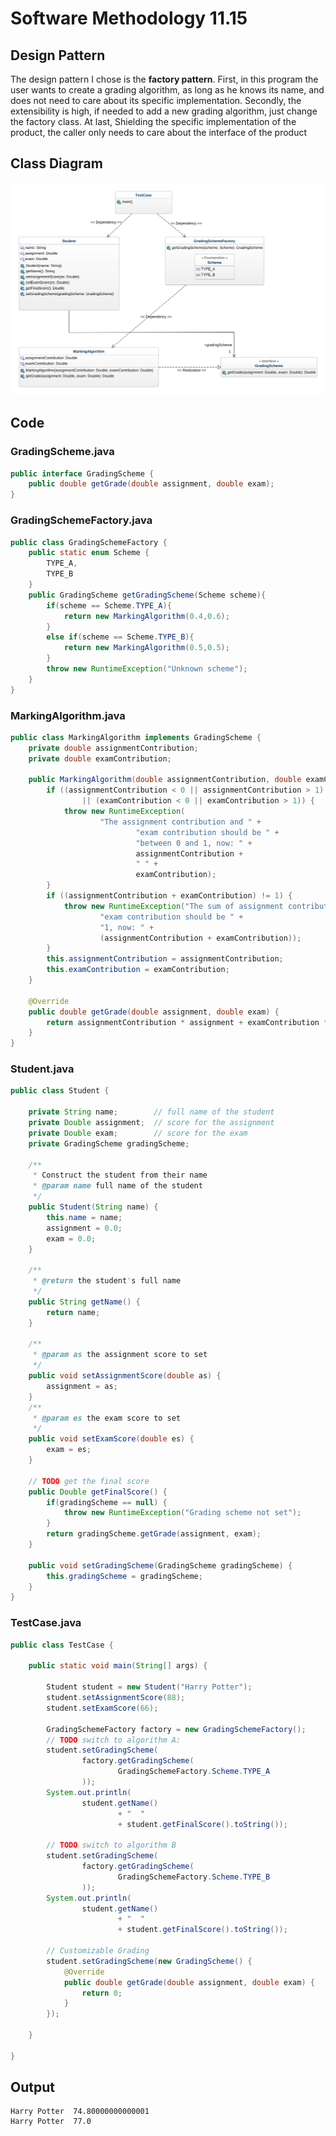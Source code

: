 # Software Methodology 11.15

## Design Pattern

The design pattern I chose is the **factory pattern**. First, in this program the user wants to create a grading algorithm, as long as he knows its name, and does not need to care about its specific implementation. Secondly, the extensibility is high, if needed to add a new grading algorithm, just change the factory class. At last, Shielding the specific implementation of the product, the caller only needs to care about the interface of the product

## Class Diagram

![class-diagram](class-diagram.png)

## Code

### GradingScheme.java

```java
public interface GradingScheme {
    public double getGrade(double assignment, double exam);
}
```

### GradingSchemeFactory.java

```java
public class GradingSchemeFactory {
    public static enum Scheme {
        TYPE_A,
        TYPE_B
    }
    public GradingScheme getGradingScheme(Scheme scheme){
        if(scheme == Scheme.TYPE_A){
            return new MarkingAlgorithm(0.4,0.6);
        }
        else if(scheme == Scheme.TYPE_B){
            return new MarkingAlgorithm(0.5,0.5);
        }
        throw new RuntimeException("Unknown scheme");
    }
}
```

### MarkingAlgorithm.java

```java
public class MarkingAlgorithm implements GradingScheme {
    private double assignmentContribution;
    private double examContribution;

    public MarkingAlgorithm(double assignmentContribution, double examContribution) {
        if ((assignmentContribution < 0 || assignmentContribution > 1) 
                || (examContribution < 0 || examContribution > 1)) {
            throw new RuntimeException(
                    "The assignment contribution and " +
                            "exam contribution should be " +
                            "between 0 and 1, now: " +
                            assignmentContribution + 
                            " " + 
                            examContribution);
        }
        if ((assignmentContribution + examContribution) != 1) {
            throw new RuntimeException("The sum of assignment contribution and " +
                    "exam contribution should be " +
                    "1, now: " + 
                    (assignmentContribution + examContribution));
        }
        this.assignmentContribution = assignmentContribution;
        this.examContribution = examContribution;
    }

    @Override
    public double getGrade(double assignment, double exam) {
        return assignmentContribution * assignment + examContribution * exam;
    }
}

```

### Student.java

```java
public class Student {

	private String name;        // full name of the student
	private Double assignment;  // score for the assignment
	private Double exam;        // score for the exam
	private GradingScheme gradingScheme;
	
	/**
	 * Construct the student from their name
	 * @param name full name of the student
	 */
	public Student(String name) {
		this.name = name;
		assignment = 0.0;
		exam = 0.0;
	}

	/**
	 * @return the student's full name
	 */
	public String getName() {
		return name;
	}

	/**
	 * @param as the assignment score to set
	 */
	public void setAssignmentScore(double as) {
		assignment = as;
	}
	/**
	 * @param es the exam score to set
	 */
	public void setExamScore(double es) {
		exam = es;
	}

	// TODO get the final score
	public Double getFinalScore() {
		if(gradingScheme == null) {
			throw new RuntimeException("Grading scheme not set");
		}
		return gradingScheme.getGrade(assignment, exam);
	}

	public void setGradingScheme(GradingScheme gradingScheme) {
		this.gradingScheme = gradingScheme;
	}
}
```

### TestCase.java

```java
public class TestCase {

    public static void main(String[] args) {

        Student student = new Student("Harry Potter");
        student.setAssignmentScore(88);
        student.setExamScore(66);

        GradingSchemeFactory factory = new GradingSchemeFactory();
        // TODO switch to algorithm A:
        student.setGradingScheme(
                factory.getGradingScheme(
                        GradingSchemeFactory.Scheme.TYPE_A
                ));
        System.out.println(
                student.getName()
                        + "  "
                        + student.getFinalScore().toString());

        // TODO switch to algorithm B 
        student.setGradingScheme(
                factory.getGradingScheme(
                        GradingSchemeFactory.Scheme.TYPE_B
                ));
        System.out.println(
                student.getName()
                        + "  "
                        + student.getFinalScore().toString());
        
        // Customizable Grading
        student.setGradingScheme(new GradingScheme() {
            @Override
            public double getGrade(double assignment, double exam) {
                return 0;
            }
        });

    }

}
```

## Output

```shell
Harry Potter  74.80000000000001
Harry Potter  77.0

```


